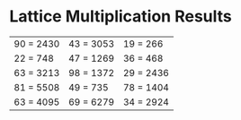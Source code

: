 # Lattice Multiplication Results

|   |   |   |
|---|---|---|
| 90 = 2430 | 43 = 3053 | 19 = 266 |
| 22 = 748 | 47 = 1269 | 36 = 468 |
| 63 = 3213 | 98 = 1372 | 29 = 2436 |
| 81 = 5508 | 49 = 735 | 78 = 1404 |
| 63 = 4095 | 69 = 6279 | 34 = 2924 |
